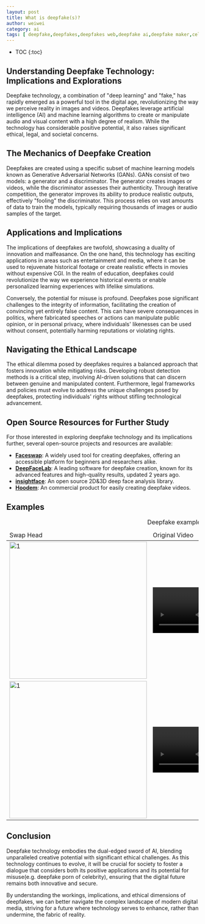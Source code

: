 ```yaml
---
layout: post
title: What is deepfake(s)?
author: weiwei
category: ai
tags: [ deepfake,deepfakes,deepfakes web,deepfake ai,deepfake maker,celebrity deepfakes,deepfake porn,deepfake celebrity ]
---
```


* TOC
{:toc}

## Understanding Deepfake Technology: Implications and Explorations

Deepfake technology, a combination of "deep learning" and "fake," has rapidly emerged as a powerful tool in the digital age, revolutionizing the way we perceive reality in images and videos. Deepfakes leverage artificial intelligence (AI) and machine learning algorithms to create or manipulate audio and visual content with a high degree of realism. While the technology has considerable positive potential, it also raises significant ethical, legal, and societal concerns.

## The Mechanics of Deepfake Creation

Deepfakes are created using a specific subset of machine learning models known as Generative Adversarial Networks (GANs). GANs consist of two models: a generator and a discriminator. The generator creates images or videos, while the discriminator assesses their authenticity. Through iterative competition, the generator improves its ability to produce realistic outputs, effectively "fooling" the discriminator. This process relies on vast amounts of data to train the models, typically requiring thousands of images or audio samples of the target.

## Applications and Implications

The implications of deepfakes are twofold, showcasing a duality of innovation and malfeasance. On the one hand, this technology has exciting applications in areas such as entertainment and media, where it can be used to rejuvenate historical footage or create realistic effects in movies without expensive CGI. In the realm of education, deepfakes could revolutionize the way we experience historical events or enable personalized learning experiences with lifelike simulations.

Conversely, the potential for misuse is profound. Deepfakes pose significant challenges to the integrity of information, facilitating the creation of convincing yet entirely false content. This can have severe consequences in politics, where fabricated speeches or actions can manipulate public opinion, or in personal privacy, where individuals' likenesses can be used without consent, potentially harming reputations or violating rights.

## Navigating the Ethical Landscape

The ethical dilemma posed by deepfakes requires a balanced approach that fosters innovation while mitigating risks. Developing robust detection methods is a critical step, involving AI-driven solutions that can discern between genuine and manipulated content. Furthermore, legal frameworks and policies must evolve to address the unique challenges posed by deepfakes, protecting individuals' rights without stifling technological advancement.

## Open Source Resources for Further Study

For those interested in exploring deepfake technology and its implications further, several open-source projects and resources are available:

- **[Faceswap](https://github.com/deepfakes/faceswap)**: A widely used tool for creating deepfakes, offering an accessible platform for beginners and researchers alike.
- **[DeepFaceLab](https://github.com/iperov/DeepFaceLab)**: A leading software for deepfake creation, known for its advanced features and high-quality results, updated 2 years ago.
- **[insightface](https://insightface.ai/)**: An open source 2D&3D deep face analysis library.
- **[Hoodem](https://hoodem.com/)**: An commercial product for easily creating deepfake videos.

## Examples
<table>
    <caption>Deepfake examples</caption>
    <thead>
        <td>Swap Head</td>
        <td>Original Video</td>
        <td>Swapped Video</td>
    </thead>
    <body>
    <tr>
        <td> <img src="{{ site.url }}/assets/images/df-01.png"  alt="1" width="360px" ></td>
        <td>
        <video src="{{ site.url }}/assets/videos/df-01-orig.mp4" controls="controls" style="max-width: 240px;">
        </video>
        </td>
        <td>
        <video src="{{ site.url }}/assets/videos/df-01-swap.mp4" controls="controls" style="max-width: 240px;">
        </video>
        </td>
    </tr> 
    <tr>
        <td> <img src="{{ site.url }}/assets/images/df-02.png"  alt="1" width="360px"></td>
        <td>
        <video src="{{ site.url }}/assets/videos/df-02-orig.mp4" controls="controls" style="max-width: 240px;">
        </video>
        </td>
        <td>
        <video src="{{ site.url }}/assets/videos/df-02-swap.mp4" controls="controls" style="max-width: 240px;">
        </video>
        </td>
      </tr>
    </body>
</table>

## Conclusion

Deepfake technology embodies the dual-edged sword of AI, blending unparalleled creative potential with significant ethical challenges. As this technology continues to evolve, it will be crucial for society to foster a dialogue that considers both its positive applications and its potential for misuse(e.g. deepfake porn of celebrity), ensuring that the digital future remains both innovative and secure. 

By understanding the workings, implications, and ethical dimensions of deepfakes, we can better navigate the complex landscape of modern digital media, striving for a future where technology serves to enhance, rather than undermine, the fabric of reality.
